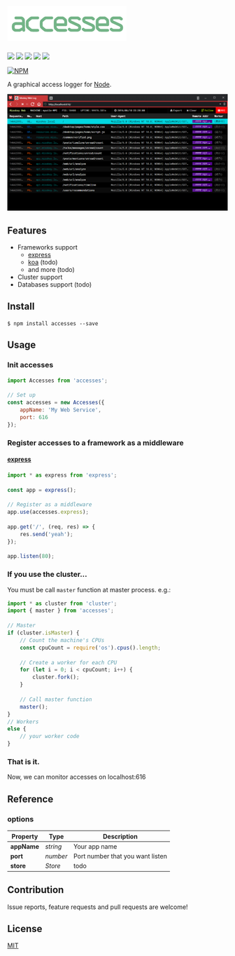 ![accesses](./accesses.png)
================================================================

[![][npm-badge]][npm-link]
[![][travis-badge]][travis-link]
[![][david-badge]][david-link]
[![][david-dev-badge]][david-dev-link]
[![][mit-badge]][mit]

[![NPM](https://nodei.co/npm/accesses.png?downloads=true&downloadRank=true&stars=true)](https://nodei.co/npm/accesses/)

A graphical access logger for [Node](https://github.com/nodejs/node).

![](./capture.png)

Features
----------------------------------------------------------------
* Frameworks support
  * [express](https://github.com/expressjs/express)
  * [koa](https://github.com/koajs/koa) (todo)
  * and more (todo)
* Cluster support
* Databases support (todo)

Install
----------------------------------------------------------------
``` shell
$ npm install accesses --save
```

Usage
----------------------------------------------------------------
### Init accesses
``` javascript
import Accesses from 'accesses';

// Set up
const accesses = new Accesses({
	appName: 'My Web Service',
	port: 616
});
```

### Register accesses to a framework as a middleware
#### [express](https://github.com/expressjs/express)
``` javascript
import * as express from 'express';

const app = express();

// Register as a middleware
app.use(accesses.express);

app.get('/', (req, res) => {
	res.send('yeah');
});

app.listen(80);
```

### If you use the cluster...
You must be call `master` function at master process. e.g.:
``` javascript
import * as cluster from 'cluster';
import { master } from 'accesses';

// Master
if (cluster.isMaster) {
	// Count the machine's CPUs
	const cpuCount = require('os').cpus().length;

	// Create a worker for each CPU
	for (let i = 0; i < cpuCount; i++) {
		cluster.fork();
	}

	// Call master function
	master();
}
// Workers
else {
	// your worker code
}

```

### That is it.
Now, we can monitor accesses on localhost:616

Reference
----------------------------------------------------------------
### options
| Property     | Type     | Description                      |
| ------------ | -------- | -------------------------------- |
| **appName**  | *string* | Your app name                    |
| **port**     | *number* | Port number that you want listen |
| **store**    | *Store*  | todo |

Contribution
----------------------------------------------------------------
Issue reports, feature requests and pull requests are welcome!

License
----------------------------------------------------------------
[MIT](LICENSE)

[npm-link]:        https://www.npmjs.com/package/accesses
[npm-badge]:       https://img.shields.io/npm/v/accesses.svg?style=flat-square
[mit]:             http://opensource.org/licenses/MIT
[mit-badge]:       https://img.shields.io/badge/license-MIT-444444.svg?style=flat-square
[travis-link]:     https://travis-ci.org/syuilo/accesses
[travis-badge]:    http://img.shields.io/travis/syuilo/accesses.svg?style=flat-square
[david-link]:      https://david-dm.org/syuilo/accesses#info=dependencies&view=table
[david-badge]:     https://img.shields.io/david/syuilo/accesses.svg?style=flat-square
[david-dev-link]:  https://david-dm.org/syuilo/accesses#info=devDependencies&view=table
[david-dev-badge]: https://img.shields.io/david/dev/syuilo/accesses.svg?style=flat-square

